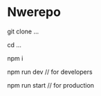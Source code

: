 # Nwerepo



git clone ...

cd ...

npm i

npm run dev // for developers

npm run start // for production
